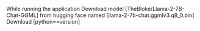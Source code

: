 While running the application 
Download model [TheBloke/Llama-2-7B-Chat-GGML] from hugging face named [llama-2-7b-chat.ggmlv3.q8_0.bin]
Download [python==version]
